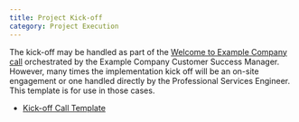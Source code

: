 ```yaml
---
title: Project Kick-off
category: Project Execution
---
```


The kick-off may be handled as part of the [Welcome to Example Company call](/handbook/customer-success/csm/#where-does-a-customer-success-manager-fit-in) orchestrated by the Example Company Customer Success Manager.  However, many times the implementation kick off will be an on-site engagement or one handled directly by the Professional Services Engineer.  This template is for use in those cases.

- [Kick-off Call Template](https://docs.google.com/presentation/d/1sZDjQ1iI_OtekvsK5XIGov6Hvev9msCBrwE77GgE41w/edit)

